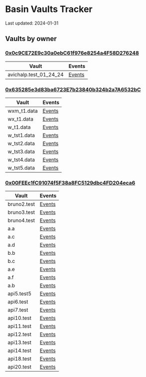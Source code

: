 # Basin Vaults Tracker

Last updated: 2024-01-31

## Vaults by owner

### [0x0c9CE72E9c30a0ebC61f976e8254a4F58D276248](https://basin.tableland.xyz/vaults?account=0x0c9CE72E9c30a0ebC61f976e8254a4F58D276248)

| Vault | Events |
| --- | --- |
| avichalp.test_01_24_24 | [Events](https://basin.tableland.xyz/vaults/avichalp.test_01_24_24/events) |

### [0x635285e3d83ba6723E7b23840b324b2a7A6532bC](https://basin.tableland.xyz/vaults?account=0x635285e3d83ba6723E7b23840b324b2a7A6532bC)

| Vault | Events |
| --- | --- |
| wxm_t1.data | [Events](https://basin.tableland.xyz/vaults/wxm_t1.data/events) |
| wx_t1.data | [Events](https://basin.tableland.xyz/vaults/wx_t1.data/events) |
| w_t1.data | [Events](https://basin.tableland.xyz/vaults/w_t1.data/events) |
| w_tst1.data | [Events](https://basin.tableland.xyz/vaults/w_tst1.data/events) |
| w_tst2.data | [Events](https://basin.tableland.xyz/vaults/w_tst2.data/events) |
| w_tst3.data | [Events](https://basin.tableland.xyz/vaults/w_tst3.data/events) |
| w_tst4.data | [Events](https://basin.tableland.xyz/vaults/w_tst4.data/events) |
| w_tst5.data | [Events](https://basin.tableland.xyz/vaults/w_tst5.data/events) |

### [0x00FEEc1fC91074f5F38a8FC5129dbc4FD204eca6](https://basin.tableland.xyz/vaults?account=0x00FEEc1fC91074f5F38a8FC5129dbc4FD204eca6)

| Vault | Events |
| --- | --- |
| bruno2.test | [Events](https://basin.tableland.xyz/vaults/bruno2.test/events) |
| bruno3.test | [Events](https://basin.tableland.xyz/vaults/bruno3.test/events) |
| bruno4.test | [Events](https://basin.tableland.xyz/vaults/bruno4.test/events) |
| a.a | [Events](https://basin.tableland.xyz/vaults/a.a/events) |
| a.c | [Events](https://basin.tableland.xyz/vaults/a.c/events) |
| a.d | [Events](https://basin.tableland.xyz/vaults/a.d/events) |
| b.b | [Events](https://basin.tableland.xyz/vaults/b.b/events) |
| b.c | [Events](https://basin.tableland.xyz/vaults/b.c/events) |
| a.e | [Events](https://basin.tableland.xyz/vaults/a.e/events) |
| a.f | [Events](https://basin.tableland.xyz/vaults/a.f/events) |
| a.b | [Events](https://basin.tableland.xyz/vaults/a.b/events) |
| api5.test5 | [Events](https://basin.tableland.xyz/vaults/api5.test5/events) |
| api6.test | [Events](https://basin.tableland.xyz/vaults/api6.test/events) |
| api7.test | [Events](https://basin.tableland.xyz/vaults/api7.test/events) |
| api10.test | [Events](https://basin.tableland.xyz/vaults/api10.test/events) |
| api11.test | [Events](https://basin.tableland.xyz/vaults/api11.test/events) |
| api12.test | [Events](https://basin.tableland.xyz/vaults/api12.test/events) |
| api13.test | [Events](https://basin.tableland.xyz/vaults/api13.test/events) |
| api14.test | [Events](https://basin.tableland.xyz/vaults/api14.test/events) |
| api18.test | [Events](https://basin.tableland.xyz/vaults/api18.test/events) |
| api20.test | [Events](https://basin.tableland.xyz/vaults/api20.test/events) |

